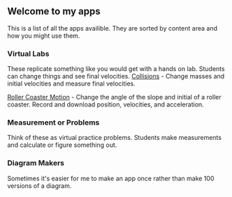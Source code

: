 ## Welcome to my apps

This is a list of all the apps availible. They are sorted by content area and how you might use them. 

### Virtual Labs
These replicate something like you would get with a hands on lab. Students can change things and see final velocities. 
[Collisions](collisions/) - Change masses and initial velocities and measure final velocities.

[Roller Coaster Motion](rollercoastermotion/) - Change the angle of the slope and initial of a roller coaster. Record and download position, velocities, and acceleration.

### Measurement or Problems
Think of these as virtual practice problems. Students make measurements and calculate or figure something out. 

### Diagram Makers
Sometimes it's easier for me to make an app once rather than make 100 versions of a diagram.

